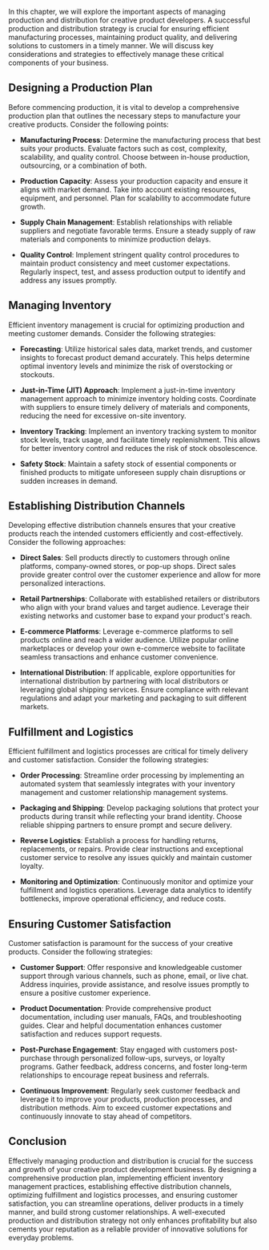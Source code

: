 
In this chapter, we will explore the important aspects of managing production and distribution for creative product developers. A successful production and distribution strategy is crucial for ensuring efficient manufacturing processes, maintaining product quality, and delivering solutions to customers in a timely manner. We will discuss key considerations and strategies to effectively manage these critical components of your business.

## Designing a Production Plan

Before commencing production, it is vital to develop a comprehensive production plan that outlines the necessary steps to manufacture your creative products. Consider the following points:

- **Manufacturing Process**: Determine the manufacturing process that best suits your products. Evaluate factors such as cost, complexity, scalability, and quality control. Choose between in-house production, outsourcing, or a combination of both.
    
- **Production Capacity**: Assess your production capacity and ensure it aligns with market demand. Take into account existing resources, equipment, and personnel. Plan for scalability to accommodate future growth.
    
- **Supply Chain Management**: Establish relationships with reliable suppliers and negotiate favorable terms. Ensure a steady supply of raw materials and components to minimize production delays.
    
- **Quality Control**: Implement stringent quality control procedures to maintain product consistency and meet customer expectations. Regularly inspect, test, and assess production output to identify and address any issues promptly.
    

## Managing Inventory

Efficient inventory management is crucial for optimizing production and meeting customer demands. Consider the following strategies:

- **Forecasting**: Utilize historical sales data, market trends, and customer insights to forecast product demand accurately. This helps determine optimal inventory levels and minimize the risk of overstocking or stockouts.
    
- **Just-in-Time (JIT) Approach**: Implement a just-in-time inventory management approach to minimize inventory holding costs. Coordinate with suppliers to ensure timely delivery of materials and components, reducing the need for excessive on-site inventory.
    
- **Inventory Tracking**: Implement an inventory tracking system to monitor stock levels, track usage, and facilitate timely replenishment. This allows for better inventory control and reduces the risk of stock obsolescence.
    
- **Safety Stock**: Maintain a safety stock of essential components or finished products to mitigate unforeseen supply chain disruptions or sudden increases in demand.
    

## Establishing Distribution Channels

Developing effective distribution channels ensures that your creative products reach the intended customers efficiently and cost-effectively. Consider the following approaches:

- **Direct Sales**: Sell products directly to customers through online platforms, company-owned stores, or pop-up shops. Direct sales provide greater control over the customer experience and allow for more personalized interactions.
    
- **Retail Partnerships**: Collaborate with established retailers or distributors who align with your brand values and target audience. Leverage their existing networks and customer base to expand your product's reach.
    
- **E-commerce Platforms**: Leverage e-commerce platforms to sell products online and reach a wider audience. Utilize popular online marketplaces or develop your own e-commerce website to facilitate seamless transactions and enhance customer convenience.
    
- **International Distribution**: If applicable, explore opportunities for international distribution by partnering with local distributors or leveraging global shipping services. Ensure compliance with relevant regulations and adapt your marketing and packaging to suit different markets.
    

## Fulfillment and Logistics

Efficient fulfillment and logistics processes are critical for timely delivery and customer satisfaction. Consider the following strategies:

- **Order Processing**: Streamline order processing by implementing an automated system that seamlessly integrates with your inventory management and customer relationship management systems.
    
- **Packaging and Shipping**: Develop packaging solutions that protect your products during transit while reflecting your brand identity. Choose reliable shipping partners to ensure prompt and secure delivery.
    
- **Reverse Logistics**: Establish a process for handling returns, replacements, or repairs. Provide clear instructions and exceptional customer service to resolve any issues quickly and maintain customer loyalty.
    
- **Monitoring and Optimization**: Continuously monitor and optimize your fulfillment and logistics operations. Leverage data analytics to identify bottlenecks, improve operational efficiency, and reduce costs.
    

## Ensuring Customer Satisfaction

Customer satisfaction is paramount for the success of your creative products. Consider the following strategies:

- **Customer Support**: Offer responsive and knowledgeable customer support through various channels, such as phone, email, or live chat. Address inquiries, provide assistance, and resolve issues promptly to ensure a positive customer experience.
    
- **Product Documentation**: Provide comprehensive product documentation, including user manuals, FAQs, and troubleshooting guides. Clear and helpful documentation enhances customer satisfaction and reduces support requests.
    
- **Post-Purchase Engagement**: Stay engaged with customers post-purchase through personalized follow-ups, surveys, or loyalty programs. Gather feedback, address concerns, and foster long-term relationships to encourage repeat business and referrals.
    
- **Continuous Improvement**: Regularly seek customer feedback and leverage it to improve your products, production processes, and distribution methods. Aim to exceed customer expectations and continuously innovate to stay ahead of competitors.
    

## Conclusion

Effectively managing production and distribution is crucial for the success and growth of your creative product development business. By designing a comprehensive production plan, implementing efficient inventory management practices, establishing effective distribution channels, optimizing fulfillment and logistics processes, and ensuring customer satisfaction, you can streamline operations, deliver products in a timely manner, and build strong customer relationships. A well-executed production and distribution strategy not only enhances profitability but also cements your reputation as a reliable provider of innovative solutions for everyday problems.
